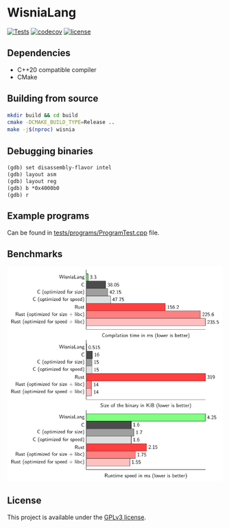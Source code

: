 # WisniaLang

[![Tests](https://github.com/belijzajac/WisniaLang/actions/workflows/tests.yml/badge.svg)](https://github.com/belijzajac/WisniaLang/actions/workflows/tests.yml)
[![codecov](https://codecov.io/gh/belijzajac/WisniaLang/branch/master/graph/badge.svg?token=SN5094ZY23)](https://codecov.io/gh/belijzajac/WisniaLang)
[![license](https://img.shields.io/badge/License-GPLv3-blue.svg)](LICENSE)

## Dependencies

* C++20 compatible compiler
* CMake

## Building from source

```bash
mkdir build && cd build
cmake -DCMAKE_BUILD_TYPE=Release ..
make -j$(nproc) wisnia
```

## Debugging binaries

```gdb
(gdb) set disassembly-flavor intel
(gdb) layout asm
(gdb) layout reg
(gdb) b *0x4000b0
(gdb) r
```

## Example programs

Can be found in [tests/programs/ProgramTest.cpp](tests/programs/ProgramTest.cpp) file.

## Benchmarks

[![benchmarks](docs/benchmark-results.png)](https://belijzajac.dev/wisnialang-compiler-project/)

## License

This project is available under the [GPLv3 license](LICENSE).
